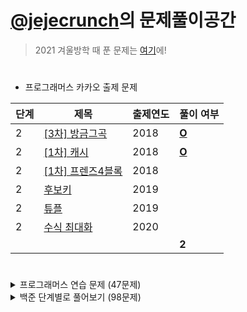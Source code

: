# [@jejecrunch](https://github.com/jejecrunch)의 문제풀이공간

> 2021 겨울방학 때 푼 문제는 [여기](https://github.com/jejecrunch/2021-winter-kakao/blob/main/jejecrunch)에!

#

-   프로그래머스 카카오 출제 문제

| 단계 | 제목                                                                          | 출제연도 | 풀이 여부                                                                               |
| ---- | ----------------------------------------------------------------------------- | -------- | --------------------------------------------------------------------------------------- |
| 2    | [[3차] 방금그곡](https://programmers.co.kr/learn/courses/30/lessons/17684)    | 2018     | [**O**](https://github.com/jejecrunch/2022/blob/main/jejecrunch/programmers/17684.java) |
| 2    | [[1차] 캐시](https://programmers.co.kr/learn/courses/30/lessons/17680)        | 2018     | [**O**](https://github.com/jejecrunch/2022/blob/main/jejecrunch/programmers/17680.java) |
| 2    | [[1차] 프렌즈4블록](https://programmers.co.kr/learn/courses/30/lessons/17684) | 2018     |                                                                                         |
| 2    | [후보키](https://programmers.co.kr/learn/courses/30/lessons/17684)            | 2019     |                                                                                         |
| 2    | [튜플](https://programmers.co.kr/learn/courses/30/lessons/17684)              | 2019     |                                                                                         |
| 2    | [수식 최대화](https://programmers.co.kr/learn/courses/30/lessons/17684)       | 2020     |                                                                                         |
|      |                                                                               |          | **2**                                                                                   |

#

<details>
<summary>프로그래머스 연습 문제 (47문제)</summary>
<div markdown="1">

| 카테고리 | 제목                                                                                     | 풀이 여부                                                                               |
| -------- | ---------------------------------------------------------------------------------------- | --------------------------------------------------------------------------------------- |
|          | [직사각형 별찍기](https://programmers.co.kr/learn/courses/30/lessons/12969)              | [**O**](https://github.com/jejecrunch/2022/blob/main/jejecrunch/programmers/12969.js)   |
|          | [x만큼 간격이 있는 n개의 숫자](https://programmers.co.kr/learn/courses/30/lessons/12954) | [**O**](https://github.com/jejecrunch/2022/blob/main/jejecrunch/programmers/12954.js)   |
|          | [행렬의 덧셈](https://programmers.co.kr/learn/courses/30/lessons/12950)                  | [**O**](https://github.com/jejecrunch/2022/blob/main/jejecrunch/programmers/12950.java) |
|          | [핸드폰 번호 가리기](https://programmers.co.kr/learn/courses/30/lessons/12948)           | [**O**](https://github.com/jejecrunch/2022/blob/main/jejecrunch/programmers/12948.js)   |
|          | [하샤드 수](https://programmers.co.kr/learn/courses/30/lessons/12947)                    | [**O**](https://github.com/jejecrunch/2022/blob/main/jejecrunch/programmers/12947.js)   |
|          | [평균 구하기](https://programmers.co.kr/learn/courses/30/lessons/12944)                  | [**O**](https://github.com/jejecrunch/2022/blob/main/jejecrunch/programmers/12944.js)   |
|          | [콜라츠 추측](https://programmers.co.kr/learn/courses/30/lessons/12943)                  | [**O**](https://github.com/jejecrunch/2022/blob/main/jejecrunch/programmers/12943.js)   |
|          | [최대공약수와 최소공배수](https://programmers.co.kr/learn/courses/30/lessons/12940)      | [**O**](https://github.com/jejecrunch/2022/blob/main/jejecrunch/programmers/12940.js)   |
|          | [짝수와 홀수](https://programmers.co.kr/learn/courses/30/lessons/12937)                  | [**O**](https://github.com/jejecrunch/2022/blob/main/jejecrunch/programmers/12937.js)   |
|          | [제일 작은 수 제거하기](https://programmers.co.kr/learn/courses/30/lessons/12935)        | [**O**](https://github.com/jejecrunch/2022/blob/main/jejecrunch/programmers/12935.js)   |
|          | [정수 제곱근 판별](https://programmers.co.kr/learn/courses/30/lessons/12934)             | [**O**](https://github.com/jejecrunch/2022/blob/main/jejecrunch/programmers/12934.js)   |
|          | [정수 내림차순으로 배치하기](https://programmers.co.kr/learn/courses/30/lessons/12933)   | [**O**](https://github.com/jejecrunch/2022/blob/main/jejecrunch/programmers/12933.js)   |
|          | [자연수 뒤집어 배열로 만들기](https://programmers.co.kr/learn/courses/30/lessons/12932)  | [**O**](https://github.com/jejecrunch/2022/blob/main/jejecrunch/programmers/12932.js)   |
|          | [자릿수 더하기](https://programmers.co.kr/learn/courses/30/lessons/12931)                | [**O**](https://github.com/jejecrunch/2022/blob/main/jejecrunch/programmers/12931.js)   |
|          | [이상한 문자 만들기](https://programmers.co.kr/learn/courses/30/lessons/12930)           | [**O**](https://github.com/jejecrunch/2022/blob/main/jejecrunch/programmers/12930.js)   |
|          | [약수의 합](https://programmers.co.kr/learn/courses/30/lessons/12928)                    | [**O**](https://github.com/jejecrunch/2022/blob/main/jejecrunch/programmers/12928.js)   |
|          | [시저 암호](https://programmers.co.kr/learn/courses/30/lessons/12926)                    | [**O**](https://github.com/jejecrunch/2022/blob/main/jejecrunch/programmers/12926.js)   |
|          | [문자열을 정수로 바꾸기](https://programmers.co.kr/learn/courses/30/lessons/12925)       | [**O**](https://github.com/jejecrunch/2022/blob/main/jejecrunch/programmers/12925.js)   |
|          | [수박수박수박수박수박수?](https://programmers.co.kr/learn/courses/30/lessons/12922)      | [**O**](https://github.com/jejecrunch/2022/blob/main/jejecrunch/programmers/12922.js)   |
|          | [소수 찾기](https://programmers.co.kr/learn/courses/30/lessons/12921)                    | [**O**](https://github.com/jejecrunch/2022/blob/main/jejecrunch/programmers/12921.js)   |
|          | [서울에서 김서방 찾기](https://programmers.co.kr/learn/courses/30/lessons/12919)         | [**O**](https://github.com/jejecrunch/2022/blob/main/jejecrunch/programmers/12919.js)   |
|          | [문자열 다루기 기본](https://programmers.co.kr/learn/courses/30/lessons/12918)           | [**O**](https://github.com/jejecrunch/2022/blob/main/jejecrunch/programmers/12918.js)   |
|          | [문자열 내림차순으로 배치하기](https://programmers.co.kr/learn/courses/30/lessons/12917) | [**O**](https://github.com/jejecrunch/2022/blob/main/jejecrunch/programmers/12917.js)   |
|          | [문자열 내 p와 y의 개수](https://programmers.co.kr/learn/courses/30/lessons/12916)       | [**O**](https://github.com/jejecrunch/2022/blob/main/jejecrunch/programmers/12916.js)   |
|          | [문자열 내 마음대로 정렬하기](https://programmers.co.kr/learn/courses/30/lessons/12915)  | [**O**](https://github.com/jejecrunch/2022/blob/main/jejecrunch/programmers/12915.js)   |
|          | [두 정수 사이의 합](https://programmers.co.kr/learn/courses/30/lessons/12912)            | [**O**](https://github.com/jejecrunch/2022/blob/main/jejecrunch/programmers/12912.js)   |
|          | [나누어 떨어지는 숫자 배열](https://programmers.co.kr/learn/courses/30/lessons/12910)    | [**O**](https://github.com/jejecrunch/2022/blob/main/jejecrunch/programmers/12910.js)   |
|          | [같은 숫자는 싫어](https://programmers.co.kr/learn/courses/30/lessons/12906)             | [**O**](https://github.com/jejecrunch/2022/blob/main/jejecrunch/programmers/12906.js)   |
|          | [가운데 글자 가져오기](https://programmers.co.kr/learn/courses/30/lessons/12903)         | [**O**](https://github.com/jejecrunch/2022/blob/main/jejecrunch/programmers/12903.js)   |
|          | [부족한 금액 계산하기](https://programmers.co.kr/learn/courses/30/lessons/82612)         | [**O**](https://github.com/jejecrunch/2022/blob/main/jejecrunch/programmers/82612.js)   |
|          | [나머지가 1이 되는 수 찾기](https://programmers.co.kr/learn/courses/30/lessons/87389)    | [**O**](https://github.com/jejecrunch/2022/blob/main/jejecrunch/programmers/87389.js)   |
|          | [최소직사각형](https://programmers.co.kr/learn/courses/30/lessons/86491)                 | [**O**](https://github.com/jejecrunch/2022/blob/main/jejecrunch/programmers/86491.js)   |
|          | [2016년](https://programmers.co.kr/learn/courses/30/lessons/12901)                       | [**O**](https://github.com/jejecrunch/2022/blob/main/jejecrunch/programmers/12901.js)   |
|          | [예산](https://programmers.co.kr/learn/courses/30/lessons/12982)                         | [**O**](https://github.com/jejecrunch/2022/blob/main/jejecrunch/programmers/12982.js)   |
|          | [두 개 뽑아서 더하기](https://programmers.co.kr/learn/courses/30/lessons/68644)          | [**O**](https://github.com/jejecrunch/2022/blob/main/jejecrunch/programmers/68644.js)   |
|          | [3진법 뒤집기](https://programmers.co.kr/learn/courses/30/lessons/68935)                 | [**O**](https://github.com/jejecrunch/2022/blob/main/jejecrunch/programmers/68935.js)   |
|          | [약수의 개수와 덧셈](https://programmers.co.kr/learn/courses/30/lessons/77884)           | [**O**](https://github.com/jejecrunch/2022/blob/main/jejecrunch/programmers/77884.js)   |
|          | [체육복](https://programmers.co.kr/learn/courses/30/lessons/42862)                       | [**O**](https://github.com/jejecrunch/2022/blob/main/jejecrunch/programmers/42862.js)   |
|          | [모의고사](https://programmers.co.kr/learn/courses/30/lessons/42840)                     | [**O**](https://github.com/jejecrunch/2022/blob/main/jejecrunch/programmers/42840.js)   |
|          | [K번째수](https://programmers.co.kr/learn/courses/30/lessons/42748)                      | [**O**](https://github.com/jejecrunch/2022/blob/main/jejecrunch/programmers/42748.js)   |
|          | [완주하지 못한 선수](https://programmers.co.kr/learn/courses/30/lessons/42576)           | [**O**](https://github.com/jejecrunch/2022/blob/main/jejecrunch/programmers/42576.js)   |
|          | [줄 서는 방법](https://programmers.co.kr/learn/courses/30/lessons/12936)                 | [**O**](https://github.com/jejecrunch/2022/blob/main/jejecrunch/programmers/12936.java) |
|          | [야근 지수](https://programmers.co.kr/learn/courses/30/lessons/12927)                    | [**O**](https://github.com/jejecrunch/2022/blob/main/jejecrunch/programmers/12927.java) |
|          | [멀리 뛰기](https://programmers.co.kr/learn/courses/30/lessons/12914)                    | [**O**](https://github.com/jejecrunch/2022/blob/main/jejecrunch/programmers/12914.java) |
|          | [이중 우선순위 큐](https://programmers.co.kr/learn/courses/30/lessons/42628)             | [**O**](https://github.com/jejecrunch/2022/blob/main/jejecrunch/programmers/42628.java) |
|          | [2 x n 타일링](https://programmers.co.kr/learn/courses/30/lessons/12900)                 | [**O**](https://github.com/jejecrunch/2022/blob/main/jejecrunch/programmers/12900.java) |
| 힙       | [더 맵게](https://programmers.co.kr/learn/courses/30/lessons/42626)                      | [**O**](https://github.com/jejecrunch/2022/blob/main/jejecrunch/programmers/42626.java) |

</div>
</details>

<details>
<summary>백준 단계별로 풀어보기 (98문제)</summary>
<div markdown="1">

| 카테고리 | 제목                                                                            | 풀이 여부                                                                                                      |
| -------- | ------------------------------------------------------------------------------- | -------------------------------------------------------------------------------------------------------------- |
|          | [엄청난 부자2](https://www.acmicpc.net/problem/1271)                            | [**O**](https://github.com/jejecrunch/2022/blob/main/jejecrunch/BAEKJOON/SuperRich2_1271.java)                 |
|          | [16진수](https://www.acmicpc.net/problem/1550)                                  | [**O**](https://github.com/jejecrunch/2022/blob/main/jejecrunch/BAEKJOON/Hexadecimal_1550.java)                |
|          | [긴자리 계산](https://www.acmicpc.net/problem/2338)                             | [**O**](https://github.com/jejecrunch/2022/blob/main/jejecrunch/BAEKJOON/LongDigitClaculation_2338.java)       |
|          | [검증수](https://www.acmicpc.net/problem/2475)                                  | [**O**](https://github.com/jejecrunch/2022/blob/main/jejecrunch/BAEKJOON/NumberOfVerifications_2475.java)      |
|          | [파티가 끝나고 난 뒤](https://www.acmicpc.net/problem/2845)                     | [**O**](https://github.com/jejecrunch/2022/blob/main/jejecrunch/BAEKJOON/AfterParty_2845.java)                 |
|          | [저작권](https://www.acmicpc.net/problem/2914)                                  | [**O**](https://github.com/jejecrunch/2022/blob/main/jejecrunch/BAEKJOON/Copyright_2914.java)                  |
|          | [킹, 퀸, 룩, 비숍, 나이트, 폰](https://www.acmicpc.net/problem/3003)            | [**O**](https://github.com/jejecrunch/2022/blob/main/jejecrunch/BAEKJOON/KQLBNP_3003.java)                     |
|          | [R2](https://www.acmicpc.net/problem/3046)                                      | [**O**](https://github.com/jejecrunch/2022/blob/main/jejecrunch/BAEKJOON/R2_3046.java)                         |
|          | [웰컴](https://www.acmicpc.net/problem/5337)                                    | [**O**](https://github.com/jejecrunch/2022/blob/main/jejecrunch/BAEKJOON/Welcome_5337.java)                    |
|          | [마이크로소프트 로고](https://www.acmicpc.net/problem/5338)                     | [**O**](https://github.com/jejecrunch/2022/blob/main/jejecrunch/BAEKJOON/MicrosoftLogo_5338.java)              |
|          | [콜센터](https://www.acmicpc.net/problem/5339)                                  | [**O**](https://github.com/jejecrunch/2022/blob/main/jejecrunch/BAEKJOON/CallCenter_5339.java)                 |
|          | [카드 게임](https://www.acmicpc.net/problem/5522)                               | [**O**](https://github.com/jejecrunch/2022/blob/main/jejecrunch/BAEKJOON/CardGame_5522.java)                   |
|          | [심부름 가는 길](https://www.acmicpc.net/problem/5554)                          | [**O**](https://github.com/jejecrunch/2022/blob/main/jejecrunch/BAEKJOON/Errand_5554.java)                     |
|          | [Next in line](https://www.acmicpc.net/problem/6749)                            | [**O**](https://github.com/jejecrunch/2022/blob/main/jejecrunch/BAEKJOON/NextInLine_6749.java)                 |
|          | [Plane](https://www.acmicpc.net/problem/8370)                                   | [**O**](https://github.com/jejecrunch/2022/blob/main/jejecrunch/BAEKJOON/Plane_8370.java)                      |
|          | [Julka](https://www.acmicpc.net/problem/8437)                                   | [**O**](https://github.com/jejecrunch/2022/blob/main/jejecrunch/BAEKJOON/Julka_8437.java)                      |
|          | [Zadanie próbne 2](https://www.acmicpc.net/problem/8871)                        | [**O**](https://github.com/jejecrunch/2022/blob/main/jejecrunch/BAEKJOON/ZadanieProbne2_8871.java)             |
|          | [스타워즈 로고](https://www.acmicpc.net/problem/9653)                           | [**O**](https://github.com/jejecrunch/2022/blob/main/jejecrunch/BAEKJOON/StarwarsLogo_9653.java)               |
|          | [나부 함대 데이터](https://www.acmicpc.net/problem/9654)                        | [**O**](https://github.com/jejecrunch/2022/blob/main/jejecrunch/BAEKJOON/NabuPlanet_9654.java)                 |
|          | [NFC West vs North](https://www.acmicpc.net/problem/10170)                      | [**O**](https://github.com/jejecrunch/2022/blob/main/jejecrunch/BAEKJOON/NFCWestvsNorth_10170.java)            |
|          | [오늘 날짜](https://www.acmicpc.net/problem/10699)                              | [**O**](https://github.com/jejecrunch/2022/blob/main/jejecrunch/BAEKJOON/Today_10699.java)                     |
|          | [한글 2](https://www.acmicpc.net/problem/11283)                                 | [**O**](https://github.com/jejecrunch/2022/blob/main/jejecrunch/BAEKJOON/Hangul2_11283.java)                   |
|          | [꼬마 정민](https://www.acmicpc.net/problem/11382)                              | [**O**](https://github.com/jejecrunch/2022/blob/main/jejecrunch/BAEKJOON/BoyJM_11382.java)                     |
|          | [고려대는 사랑입니다](https://www.acmicpc.net/problem/11942)                    | [**O**](https://github.com/jejecrunch/2022/blob/main/jejecrunch/BAEKJOON/KUniv_11942.java)                     |
|          | [큰 수 곱셈](https://www.acmicpc.net/problem/13277)                             | [**O**](https://github.com/jejecrunch/2022/blob/main/jejecrunch/BAEKJOON/BigNumberBy_13277.java)               |
|          | [와이버스 부릉부릉](https://www.acmicpc.net/problem/14645)                      | [**O**](https://github.com/jejecrunch/2022/blob/main/jejecrunch/BAEKJOON/YBus_14645.java)                      |
|          | [나는 행복합니다~](https://www.acmicpc.net/problem/14652)                       | [**O**](https://github.com/jejecrunch/2022/blob/main/jejecrunch/BAEKJOON/IamHappy_14652.java)                  |
|          | [큰 수 (BIG)](https://www.acmicpc.net/problem/14928)                            | [**O**](https://github.com/jejecrunch/2022/blob/main/jejecrunch/BAEKJOON/BigNumber_14928_.java)                |
|          | [Vera and Outfits](https://www.acmicpc.net/problem/15439)                       | [**O**](https://github.com/jejecrunch/2022/blob/main/jejecrunch/BAEKJOON/VeraAndOutfits_15439.java)            |
|          | [조별과제를 하려는데 조장이 사라졌다](https://www.acmicpc.net/problem/15727)    | [**O**](https://github.com/jejecrunch/2022/blob/main/jejecrunch/BAEKJOON/DisapearLeader_15727.java)            |
|          | [나는 누구인가](https://www.acmicpc.net/problem/15733)                          | [**O**](https://github.com/jejecrunch/2022/blob/main/jejecrunch/BAEKJOON/WhoAmI_15733.java)                    |
|          | [A+B - 9](https://www.acmicpc.net/problem/15740)                                | [**O**](https://github.com/jejecrunch/2022/blob/main/jejecrunch/BAEKJOON/APlusB9_15740.java)                   |
|          | [수학은 체육과목 입니다](https://www.acmicpc.net/problem/15894)                 | [**O**](https://github.com/jejecrunch/2022/blob/main/jejecrunch/BAEKJOON/MathIsSports_15894.java)              |
|          | [새로운 시작](https://www.acmicpc.net/problem/15962)                            | [**O**](https://github.com/jejecrunch/2022/blob/main/jejecrunch/BAEKJOON/NewStart_15962.java)                  |
|          | [이상한 기호](https://www.acmicpc.net/problem/15964)                            | [**O**](https://github.com/jejecrunch/2022/blob/main/jejecrunch/BAEKJOON/StrangeEmoji_15964.java)              |
|          | [오늘의 날짜는?](https://www.acmicpc.net/problem/16170)                         | [**O**](https://github.com/jejecrunch/2022/blob/main/jejecrunch/BAEKJOON/TodayDate_161700.java)                |
|          | [홍익대학교](https://www.acmicpc.net/problem/16394)                             | [**O**](https://github.com/jejecrunch/2022/blob/main/jejecrunch/BAEKJOON/HongikUniv_16394.java)                |
|          | [제리와 톰](https://www.acmicpc.net/problem/16430)                              | [**O**](https://github.com/jejecrunch/2022/blob/main/jejecrunch/BAEKJOON/JerryAndTom_16430.java)               |
|          | [달달함이 넘쳐흘러](https://www.acmicpc.net/problem/17256)                      | [**O**](https://github.com/jejecrunch/2022/blob/main/jejecrunch/BAEKJOON/MuchSweet_17256.java)                 |
|          | [엔드게임 스포일러](https://www.acmicpc.net/problem/17295)                      | [**O**](https://github.com/jejecrunch/2022/blob/main/jejecrunch/BAEKJOON/EndgameSpoiler_17295.java)            |
|          | [스타후르츠](https://www.acmicpc.net/problem/17496)                             | [**O**](https://github.com/jejecrunch/2022/blob/main/jejecrunch/BAEKJOON/StarFruits_17496.java)                |
|          | [Арифметическая магия](https://www.acmicpc.net/problem/18906)                   | [**O**](https://github.com/jejecrunch/2022/blob/main/jejecrunch/BAEKJOON/Artithmetic_18096.java)               |
|          | [Rats](https://www.acmicpc.net/problem/18301)                                   | [**O**](https://github.com/jejecrunch/2022/blob/main/jejecrunch/BAEKJOON/Rats_18301.java)                      |
|          | [Site Score](https://www.acmicpc.net/problem/20254)                             | [**O**](https://github.com/jejecrunch/2022/blob/main/jejecrunch/BAEKJOON/SiteScore_20254.java)                 |
|          | [세금](https://www.acmicpc.net/problem/20492)                                   | [**O**](https://github.com/jejecrunch/2022/blob/main/jejecrunch/BAEKJOON/Tax_20492.java)                       |
|          | [Bottle Return](https://www.acmicpc.net/problem/21300)                          | [**O**](https://github.com/jejecrunch/2022/blob/main/jejecrunch/BAEKJOON/BottleReturn_21300.java)              |
|          | [Multiply](https://www.acmicpc.net/problem/22193)                               | [**O**](https://github.com/jejecrunch/2022/blob/main/jejecrunch/BAEKJOON/Multyply_22193.java)                  |
|          | [The World Responds](https://www.acmicpc.net/problem/23234)                     | [**O**](https://github.com/jejecrunch/2022/blob/main/jejecrunch/BAEKJOON/TheWorldResponds_23234.java)          |
|          | [余り (Remainder)](https://www.acmicpc.net/problem/24078)                       | [**O**](https://github.com/jejecrunch/2022/blob/main/jejecrunch/BAEKJOON/Amari_24078.java)                     |
|          | [立方体 (Cube)](https://www.acmicpc.net/problem/24082)                          | [**O**](https://github.com/jejecrunch/2022/blob/main/jejecrunch/BAEKJOON/Riltupoutai_24082.java)               |
|          | [身長 (Height)](https://www.acmicpc.net/problem/24086)                          | [**O**](https://github.com/jejecrunch/2022/blob/main/jejecrunch/BAEKJOON/Shinchou_24086.java)                  |
|          | [Affischutskicket](https://www.acmicpc.net/problem/24183)                       | [**O**](https://github.com/jejecrunch/2022/blob/main/jejecrunch/BAEKJOON/Affischutskicket_24183.java)          |
|          | [Double Crypt 1](https://www.acmicpc.net/problem/24218)                         |                                                                                                                |
|          | [알고리즘 수업 - 알고리즘의 수행 시간 1](https://www.acmicpc.net/problem/24262) | [**O**](https://github.com/jejecrunch/2022/blob/main/jejecrunch/BAEKJOON/AlgorhythmTime1_24262.java)           |
|          | [РАВЕНСТВО](https://www.acmicpc.net/problem/24309)                              | [**O**](https://github.com/jejecrunch/2022/blob/main/jejecrunch/BAEKJOON/РАВЕНСТВО_24309.java)                 |
|          | [Cupcake Party](https://www.acmicpc.net/problem/24568)                          | [**O**](https://github.com/jejecrunch/2022/blob/main/jejecrunch/BAEKJOON/CupcakeParty_24568.java)              |
|          | [TV 크기](https://www.acmicpc.net/problem/1297)                                 | [**O**](https://github.com/jejecrunch/2022/blob/main/jejecrunch/BAEKJOON/TVSize_1297.java)                     |
|          | [사파리월드](https://www.acmicpc.net/problem/2420)                              | [**O**](https://github.com/jejecrunch/2022/blob/main/jejecrunch/BAEKJOON/Safariworld_2420.java)                |
|          | [인공지능 시계](https://www.acmicpc.net/problem/2530)                           | [**O**](https://github.com/jejecrunch/2022/blob/main/jejecrunch/BAEKJOON/AIClock_2530.java)                    |
|          | [세수정렬](https://www.acmicpc.net/problem/2752)                                | [**O**](https://github.com/jejecrunch/2022/blob/main/jejecrunch/BAEKJOON/ThreeNumbersSort_2752.java)           |
|          | [체스판 조각](https://www.acmicpc.net/problem/3004)                             | [**O**](https://github.com/jejecrunch/2022/blob/main/jejecrunch/BAEKJOON/PieceOfChess_3004.java)               |
|          | [AFC 윔블던](https://www.acmicpc.net/problem/4299)                              | [**O**](https://github.com/jejecrunch/2022/blob/main/jejecrunch/BAEKJOON/AFCWhimbledon_4299.java)              |
|          | [방학 숙제](https://www.acmicpc.net/problem/4299)                               | [**O**](https://github.com/jejecrunch/2022/blob/main/jejecrunch/BAEKJOON/VacationWork_4299.java)               |
|          | [상근날드](https://www.acmicpc.net/problem/5543)                                | [**O**](https://github.com/jejecrunch/2022/blob/main/jejecrunch/BAEKJOON/SGNard_5543.java)                     |
|          | [A/B - 2](https://www.acmicpc.net/problem/15792)                                | [**O**](https://github.com/jejecrunch/2022/blob/main/jejecrunch/BAEKJOON/ADivideB2_15792.java)                 |
|          | [타임 카드](https://www.acmicpc.net/problem/5575)                               | [**O**](https://github.com/jejecrunch/2022/blob/main/jejecrunch/BAEKJOON/TimeCard_5575.java)                   |
|          | [시험 점수](https://www.acmicpc.net/problem/5596)                               | [**O**](https://github.com/jejecrunch/2022/blob/main/jejecrunch/BAEKJOON/TestScore_5596.java)                  |
|          | [17배](https://www.acmicpc.net/problem/5893)                                    | [**O**](https://github.com/jejecrunch/2022/blob/main/jejecrunch/BAEKJOON/Multiply17_5893.java)                 |
|          | [Contest Timing](https://www.acmicpc.net/problem/5928)                          | [**O**](https://github.com/jejecrunch/2022/blob/main/jejecrunch/BAEKJOON/ContestTiming_5928.java)              |
|          | [Speed fines are not fine!](https://www.acmicpc.net/problem/6763)               | [**O**](https://github.com/jejecrunch/2022/blob/main/jejecrunch/BAEKJOON/SpeedFinesAreNotFine_6763.java)       |
|          | [Sounds fishy!](https://www.acmicpc.net/problem/6764)                           | [**O**](https://github.com/jejecrunch/2022/blob/main/jejecrunch/BAEKJOON/SoundsFishy_6764.java)                |
|          | [Which Alien?](https://www.acmicpc.net/problem/6778)                            | [**O**](https://github.com/jejecrunch/2022/blob/main/jejecrunch/BAEKJOON/WhichAlien_6778.java)                 |
|          | [ISBN](https://www.acmicpc.net/problem/6810)                                    | [**O**](https://github.com/jejecrunch/2022/blob/main/jejecrunch/BAEKJOON/ISBN_6810.java)                       |
|          | [Tabliczka](https://www.acmicpc.net/problem/8674)                               | [**O**](https://github.com/jejecrunch/2022/blob/main/jejecrunch/BAEKJOON/Tabliczka_8674.java)                  |
|          | [Koszykarz](https://www.acmicpc.net/problem/8710)                               | [**O**](https://github.com/jejecrunch/2022/blob/main/jejecrunch/BAEKJOON/Koszykarz_8710.java)                  |
|          | [Bałwanek](https://www.acmicpc.net/problem/8718)                                | [**O**](https://github.com/jejecrunch/2022/blob/main/jejecrunch/BAEKJOON/Balwanek_8718.java)                   |
|          | [Patyki](https://www.acmicpc.net/problem/8723)                                  | [**O**](https://github.com/jejecrunch/2022/blob/main/jejecrunch/BAEKJOON/Patyki_8723.java)                     |
|          | [삼각형 외우기](https://www.acmicpc.net/problem/10101)                          | [**O**](https://github.com/jejecrunch/2022/blob/main/jejecrunch/BAEKJOON/MemorizeTriangle_10101.java)          |
|          | [과자](https://www.acmicpc.net/problem/10156)                                   | [**O**](https://github.com/jejecrunch/2022/blob/main/jejecrunch/BAEKJOON/Snack_10156.java)                     |
|          | [전자레인지](https://www.acmicpc.net/problem/10162)                             | [**O**](https://github.com/jejecrunch/2022/blob/main/jejecrunch/BAEKJOON/Microwave.java)                       |
|          | [수도 요금](https://www.acmicpc.net/problem/10707)                              | [**O**](https://github.com/jejecrunch/2022/blob/main/jejecrunch/BAEKJOON/WaterBill_10707.java)                 |
|          | [특별한 날](https://www.acmicpc.net/problem/10768)                              | [**O**](https://github.com/jejecrunch/2022/blob/main/jejecrunch/BAEKJOON/SpecialDay_10768.java)                |
|          | [10부제](https://www.acmicpc.net/problem/10797)                                 | [**O**](https://github.com/jejecrunch/2022/blob/main/jejecrunch/BAEKJOON/TenSeido_10797.java)                  |
|          | [한글](https://www.acmicpc.net/problem/11282)                                   | [**O**](https://github.com/jejecrunch/2022/blob/main/jejecrunch/BAEKJOON/Hangul_11282.java)                    |
|          | [Identifying tea](https://www.acmicpc.net/problem/11549)                        | [**O**](https://github.com/jejecrunch/2022/blob/main/jejecrunch/BAEKJOON/IdentifyingTea_11549.java)            |
|          | [파일 옮기기](https://www.acmicpc.net/problem/11943)                            | [**O**](https://github.com/jejecrunch/2022/blob/main/jejecrunch/BAEKJOON/MoveFile_11943.java)                  |
|          | [과목선택](https://www.acmicpc.net/problem/11948)                               | [**O**](https://github.com/jejecrunch/2022/blob/main/jejecrunch/BAEKJOON/SelectSubject_11948.java)             |
|          | [Do Not Touch Anything](https://www.acmicpc.net/problem/13136)                  | [**O**](https://github.com/jejecrunch/2022/blob/main/jejecrunch/BAEKJOON/DoNotTouchAnything_13136.java)        |
|          | [Andando no tempo](https://www.acmicpc.net/problem/13580)                       | [**O**](https://github.com/jejecrunch/2022/blob/main/jejecrunch/BAEKJOON/AndandoNoTempo_13580.java)            |
|          | [Tri-du](https://www.acmicpc.net/problem/13580)                                 | [**O**](https://github.com/jejecrunch/2022/blob/main/jejecrunch/BAEKJOON/Tridu_13580.java)                     |
|          | [팀 나누기](https://www.acmicpc.net/problem/13866)                              | [**O**](https://github.com/jejecrunch/2022/blob/main/jejecrunch/BAEKJOON/SplitTeam_13866.java)                 |
|          | [Equality](https://www.acmicpc.net/problem/13985)                               | [**O**](https://github.com/jejecrunch/2022/blob/main/jejecrunch/BAEKJOON/Equality_13985.java)                  |
|          | [Tournament Selction](https://www.acmicpc.net/problem/14038)                    | [**O**](https://github.com/jejecrunch/2022/blob/main/jejecrunch/BAEKJOON/TournamentSelection_14038.java)       |
|          | [Gorivo](https://www.acmicpc.net/problem/14065)                                 | [**O**](https://github.com/jejecrunch/2022/blob/main/jejecrunch/BAEKJOON/Gorivo_14065.java)                    |
|          | [Square Pasture](https://www.acmicpc.net/problem/14173)                         | [**O**](https://github.com/jejecrunch/2022/blob/main/jejecrunch/BAEKJOON/SquarePasture_14173.java)             |
|          | [정육각형과 삼각형](https://www.acmicpc.net/problem/14264)                      | [**O**](https://github.com/jejecrunch/2022/blob/main/jejecrunch/BAEKJOON/RegularHexagonAndTriangle_14264.java) |
|          | [전자레인지](https://www.acmicpc.net/problem/14470)                             | [**O**](https://github.com/jejecrunch/2022/blob/main/jejecrunch/BAEKJOON/Microwave_14470.java)                 |
|          | [감정이입](https://www.acmicpc.net/problem/14623)                               | [**O**](https://github.com/jejecrunch/2022/blob/main/jejecrunch/BAEKJOON/Empathy_14623.java)                   |
| 백트래킹 | [연산자 끼워넣기](https://www.acmicpc.net/problem/14888)                        |                                                                                                                |
| 백트래킹 | [스타트와 링크](https://www.acmicpc.net/problem/14889)                          |                                                                                                                |
| 수학     | [피보나치 수 3](https://www.acmicpc.net/problem/2749)                           | [**O**](https://github.com/jejecrunch/2022/blob/main/jejecrunch/BAEKJOON/Fibonacci3_2749.java)                 |

</div>
</details>
